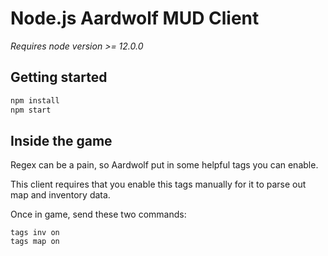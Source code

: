 # Node.js Aardwolf MUD Client
*Requires node version >= 12.0.0*
## Getting started
```bash
npm install
npm start
```

## Inside the game
Regex can be a pain, so Aardwolf put in some helpful tags you can enable.

This client requires that you enable this tags manually for it to parse out map and inventory data.

Once in game, send these two commands:
```
tags inv on
tags map on
```
